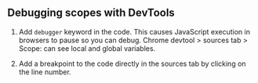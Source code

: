 ## Debugging scopes with DevTools
1. Add `debugger` keyword in the code. This causes JavaScript execution in browsers to pause so you can debug. Chrome devtool > sources tab > Scope: can see local and global variables.

2. Add a breakpoint to the code directly in the sources tab by clicking on the line number. 